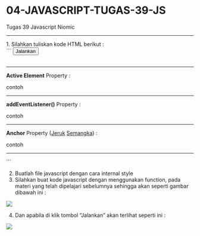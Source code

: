 # 04-JAVASCRIPT-TUGAS-39-JS
Tugas 39 Javascript Niomic
<hr>
1. Silahkan tuliskan kode HTML berikut : <br>
```
<!DOCTYPE html>
<html lang="en" dir="ltr">
 <head>
        <meta charset="utf-8" />
        <title>Belajar Javascript - NIOMIC</title>
 </head>
 <body>
        <button type="button" onclick="" name="button">Jalankan</button>
        <br />
        <br />
        <hr />
        <b>Active Element</b> Property : <br />
        <p id="">contoh</p>
        <hr />
        <b>addEventListener()</b> Property : <br />
        <p id="">contoh</p>
        <hr />
        <b>Anchor</b> Property (<a name="jeruk" href="#">Jeruk</a>
        <a name="semangka" href="#">Semangka</a>) : <br />
        <p id="">contoh</p>
        <hr />
 </body>
</html>
```

2. Buatlah file javascript dengan cara internal style
3. Silahkan buat kode javascript dengan menggunakan function, pada materi yang telah dipelajari sebelumnya sehingga akan seperti gambar dibawah ini :

<img src="https://lh3.googleusercontent.com/sgxc_hodhlUFjBxP91kq-uTxL2ItPGDwlcf7UOjJ6Vic8ECSBj78WKJ-HMtXF6o8dKULE53jMoh1Zv1QCMAhTf9ZyoM7IIljyNx6JOksy2nXGokCYIjUdQhH1SPhz7fkrQh-8JLp">

4. Dan apabila di klik tombol “Jalankan” akan terlihat seperti ini :

<img src="https://lh6.googleusercontent.com/QbUsESH6pVLwiuby3KpUzoMsBe0wZoFRBLRQoRD5m2Mfc3FhXp_obFnwLLzlHNjEUKojo0ZKkhUzXoGgCaEMV9x6kxUi-PxzQcg39g4Z_QDbtzyF9Ha_Z3GoqgeeDeUVnLqIq1Ed">
